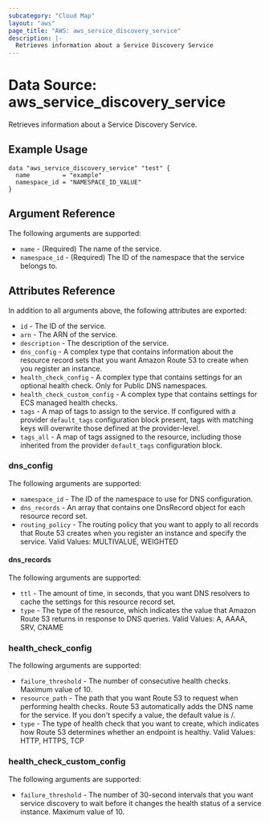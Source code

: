 ```yaml
---
subcategory: "Cloud Map"
layout: "aws"
page_title: "AWS: aws_service_discovery_service"
description: |-
  Retrieves information about a Service Discovery Service
---
```


# Data Source: aws_service_discovery_service

Retrieves information about a Service Discovery Service.

## Example Usage

```hcl
data "aws_service_discovery_service" "test" {
  name         = "example"
  namespace_id = "NAMESPACE_ID_VALUE"
}
```

## Argument Reference

The following arguments are supported:

* `name` - (Required) The name of the service.
* `namespace_id` - (Required) The ID of the namespace that the service belongs to.

## Attributes Reference

In addition to all arguments above, the following attributes are exported:

* `id` - The ID of the service.
* `arn` - The ARN of the service.
* `description` - The description of the service.
* `dns_config` - A complex type that contains information about the resource record sets that you want Amazon Route 53 to create when you register an instance.
* `health_check_config` - A complex type that contains settings for an optional health check. Only for Public DNS namespaces.
* `health_check_custom_config` -  A complex type that contains settings for ECS managed health checks.
* `tags` - A map of tags to assign to the service. If configured with a provider `default_tags` configuration block present, tags with matching keys will overwrite those defined at the provider-level.
* `tags_all` - A map of tags assigned to the resource, including those inherited from the provider `default_tags` configuration block.

### dns_config

The following arguments are supported:

* `namespace_id` - The ID of the namespace to use for DNS configuration.
* `dns_records` - An array that contains one DnsRecord object for each resource record set.
* `routing_policy` - The routing policy that you want to apply to all records that Route 53 creates when you register an instance and specify the service. Valid Values: MULTIVALUE, WEIGHTED

#### dns_records

The following arguments are supported:

* `ttl` - The amount of time, in seconds, that you want DNS resolvers to cache the settings for this resource record set.
* `type` - The type of the resource, which indicates the value that Amazon Route 53 returns in response to DNS queries. Valid Values: A, AAAA, SRV, CNAME

### health_check_config

The following arguments are supported:

* `failure_threshold` - The number of consecutive health checks. Maximum value of 10.
* `resource_path` - The path that you want Route 53 to request when performing health checks. Route 53 automatically adds the DNS name for the service. If you don't specify a value, the default value is /.
* `type` -  The type of health check that you want to create, which indicates how Route 53 determines whether an endpoint is healthy. Valid Values: HTTP, HTTPS, TCP

### health_check_custom_config

The following arguments are supported:

* `failure_threshold` -  The number of 30-second intervals that you want service discovery to wait before it changes the health status of a service instance.  Maximum value of 10.
